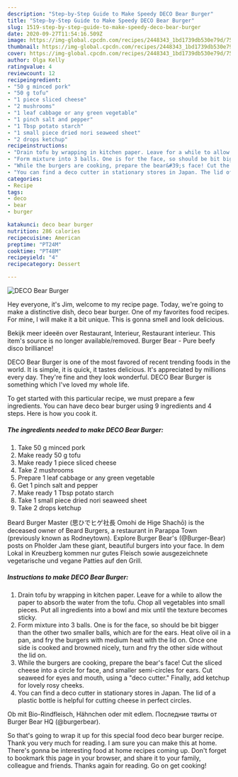 ```yaml
---
description: "Step-by-Step Guide to Make Speedy DECO Bear Burger"
title: "Step-by-Step Guide to Make Speedy DECO Bear Burger"
slug: 1519-step-by-step-guide-to-make-speedy-deco-bear-burger
date: 2020-09-27T11:54:16.509Z
image: https://img-global.cpcdn.com/recipes/2448343_1bd1739db530e79d/751x532cq70/deco-bear-burger-recipe-main-photo.jpg
thumbnail: https://img-global.cpcdn.com/recipes/2448343_1bd1739db530e79d/751x532cq70/deco-bear-burger-recipe-main-photo.jpg
cover: https://img-global.cpcdn.com/recipes/2448343_1bd1739db530e79d/751x532cq70/deco-bear-burger-recipe-main-photo.jpg
author: Olga Kelly
ratingvalue: 4
reviewcount: 12
recipeingredient:
- "50 g minced pork"
- "50 g tofu"
- "1 piece sliced cheese"
- "2 mushrooms"
- "1 leaf cabbage or any green vegetable"
- "1 pinch salt and pepper"
- "1 Tbsp potato starch"
- "1 small piece dried nori seaweed sheet"
- "2 drops ketchup"
recipeinstructions:
- "Drain tofu by wrapping in kitchen paper. Leave for a while to allow the paper to absorb the water from the tofu. Chop all vegetables into small pieces. Put all ingredients into a bowl and mix until the texture becomes sticky."
- "Form mixture into 3 balls. One is for the face, so should be bit bigger than the other two smaller balls, which are for the ears. Heat olive oil in a pan, and fry the burgers with medium heat with the lid on. Once one side is cooked and browned nicely, turn and fry the other side without the lid on."
- "While the burgers are cooking, prepare the bear&#39;s face! Cut the sliced cheese into a circle for face, and smaller semi-circles for ears. Cut seaweed for eyes and mouth, using a &#34;deco cutter.&#34; Finally, add ketchup for lovely rosy cheeks."
- "You can find a deco cutter in stationary stores in Japan. The lid of a plastic bottle is helpful for cutting cheese in perfect circles."
categories:
- Recipe
tags:
- deco
- bear
- burger

katakunci: deco bear burger 
nutrition: 286 calories
recipecuisine: American
preptime: "PT24M"
cooktime: "PT48M"
recipeyield: "4"
recipecategory: Dessert

---
```



![DECO Bear Burger](https://img-global.cpcdn.com/recipes/2448343_1bd1739db530e79d/751x532cq70/deco-bear-burger-recipe-main-photo.jpg)

Hey everyone, it's Jim, welcome to my recipe page. Today, we're going to make a distinctive dish, deco bear burger. One of my favorites food recipes. For mine, I will make it a bit unique. This is gonna smell and look delicious.

Bekijk meer ideeën over Restaurant, Interieur, Restaurant interieur. This item&#39;s source is no longer available/removed. Burger Bear - Pure beefy disco brilliance!

DECO Bear Burger is one of the most favored of recent trending foods in the world. It is simple, it is quick, it tastes delicious. It's appreciated by millions every day. They're fine and they look wonderful. DECO Bear Burger is something which I've loved my whole life.


To get started with this particular recipe, we must prepare a few ingredients. You can have deco bear burger using 9 ingredients and 4 steps. Here is how you cook it.

<!--inarticleads1-->

##### The ingredients needed to make DECO Bear Burger:

1. Take 50 g minced pork
1. Make ready 50 g tofu
1. Make ready 1 piece sliced cheese
1. Take 2 mushrooms
1. Prepare 1 leaf cabbage or any green vegetable
1. Get 1 pinch salt and pepper
1. Make ready 1 Tbsp potato starch
1. Take 1 small piece dried nori seaweed sheet
1. Take 2 drops ketchup


Beard Burger Master (思ひでヒゲ社長 Omohi de Hige Shachō) is the deceased owner of Beard Burgers, a restaurant in Parappa Town (previously known as Rodneytown). Explore Burger Bear&#39;s (@Burger-Bear) posts on Pholder Jam these giant, beautiful burgers into your face. In dem Lokal in Kreuzberg kommen nur gutes Fleisch sowie ausgezeichnete vegetarische und vegane Patties auf den Grill. 

<!--inarticleads2-->

##### Instructions to make DECO Bear Burger:

1. Drain tofu by wrapping in kitchen paper. Leave for a while to allow the paper to absorb the water from the tofu. Chop all vegetables into small pieces. Put all ingredients into a bowl and mix until the texture becomes sticky.
1. Form mixture into 3 balls. One is for the face, so should be bit bigger than the other two smaller balls, which are for the ears. Heat olive oil in a pan, and fry the burgers with medium heat with the lid on. Once one side is cooked and browned nicely, turn and fry the other side without the lid on.
1. While the burgers are cooking, prepare the bear&#39;s face! Cut the sliced cheese into a circle for face, and smaller semi-circles for ears. Cut seaweed for eyes and mouth, using a &#34;deco cutter.&#34; Finally, add ketchup for lovely rosy cheeks.
1. You can find a deco cutter in stationary stores in Japan. The lid of a plastic bottle is helpful for cutting cheese in perfect circles.


Ob mit Bio-Rindfleisch, Hähnchen oder mit edlem. Последние твиты от Burger Bear HQ (@burgerbear). 

So that's going to wrap it up for this special food deco bear burger recipe. Thank you very much for reading. I am sure you can make this at home. There's gonna be interesting food at home recipes coming up. Don't forget to bookmark this page in your browser, and share it to your family, colleague and friends. Thanks again for reading. Go on get cooking!
